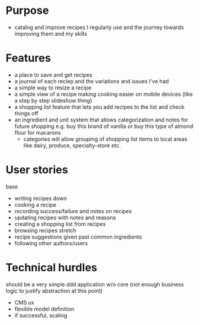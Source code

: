 # Purpose
- catalog and improve recipes I regularly use and the journey towards improving them and my skills

# Features
- a place to save and get recipes
- a journal of each reciep and the variations and issues I've had
- a simple way to resize a recipe
- a simple view of a recipe making cooking easier on mobile devices (like a step by step slideshow thing)
- a shopping list feature that lets you add recipes to the list and check things off
- an ingredient and unit system that allows categorization and notes for future shopping e.g. buy this brand of vanilla or buy this type of almond flour for macarons
  - categories will allow grouping of shopping list items to local areas like dairy, produce, specialty-store etc.

# User stories
base
- writing recipes down
- cooking a recipe
- recording success/failure and notes on recipes
- updating recipes with notes and reasons
- creating a shopping list from recipes
- browsing recipes
stretch
- recipe suggestions given past common ingredients
- following other authors/users

# Technical hurdles
should be a very simple ddd application w/o core (not enough business logic to justify abstraction at this point)
- CMS ux
- flexible model definition
- if successful, scaling